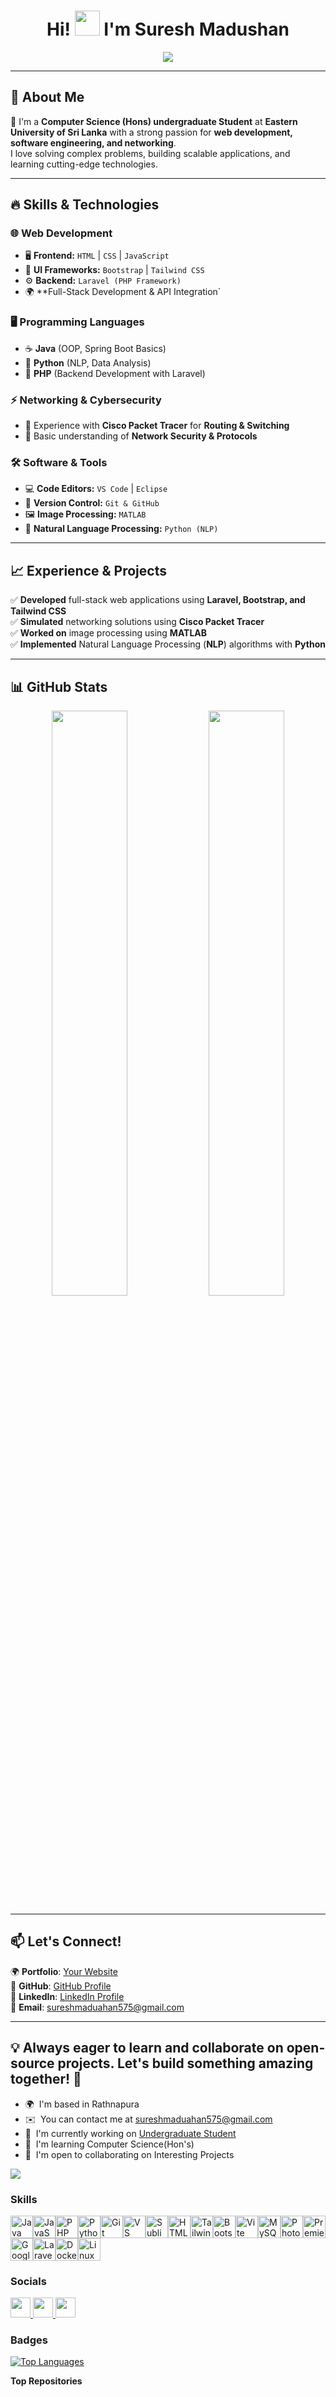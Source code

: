 <h1 align="center">
  Hi! <img src="https://user-images.githubusercontent.com/18350557/176309783-0785949b-9127-417c-8b55-ab5a4333674e.gif" width="40px"> I'm Suresh Madushan
</h1>

<p align="center">
  <img src="https://readme-typing-svg.demolab.com?font=Fira+Code&size=22&duration=2000&pause=1000&color=F75C7E&center=true&vCenter=true&width=500&lines=Web+Developer;Software+Engineer;Networking+Enthusiast;Open+Source+Contributor;Always+Learning+New+Technologies!" />
</p>

---

## 🚀 About Me  
👋 I'm a **Computer Science (Hons) undergraduate Student** at **Eastern University of Sri Lanka** with a strong passion for **web development, software engineering, and networking**.  
I love solving complex problems, building scalable applications, and learning cutting-edge technologies.

---

## 🔥 Skills & Technologies  

### 🌐 **Web Development**
- 🖥 **Frontend:** `HTML` | `CSS` | `JavaScript`
- 🎨 **UI Frameworks:** `Bootstrap` | `Tailwind CSS`
- ⚙ **Backend:** `Laravel (PHP Framework)`
- 🌍 **Full-Stack Development & API Integration`

### 🖥️ **Programming Languages**
- ☕ **Java** (OOP, Spring Boot Basics)
- 🐍 **Python** (NLP, Data Analysis)
- 🐘 **PHP** (Backend Development with Laravel)

### ⚡ **Networking & Cybersecurity**
- 🔌 Experience with **Cisco Packet Tracer** for **Routing & Switching**
- 🔐 Basic understanding of **Network Security & Protocols**

### 🛠 **Software & Tools**
- 💻 **Code Editors:** `VS Code` | `Eclipse`
- 🔧 **Version Control:** `Git & GitHub`
- 🖼 **Image Processing:** `MATLAB`
- 🤖 **Natural Language Processing:** `Python (NLP)`

---

## 📈 Experience & Projects  
✅ **Developed** full-stack web applications using **Laravel, Bootstrap, and Tailwind CSS**  
✅ **Simulated** networking solutions using **Cisco Packet Tracer**  
✅ **Worked on** image processing using **MATLAB**  
✅ **Implemented** Natural Language Processing (**NLP**) algorithms with **Python**  

---

## 📊 GitHub Stats  
<p align="center">
  <img src="https://github-readme-streak-stats.herokuapp.com/?user=yourusername&theme=radical&hide_border=true" width="49%" />
  <img src="https://github-readme-stats.vercel.app/api/top-langs/?username=yourusername&layout=compact&theme=radical&hide_border=true" width="49%" />
</p>

---

## 📫 Let's Connect!  
🌍 **Portfolio**: [Your Website](https://yourwebsite.com)  
📂 **GitHub**: [GitHub Profile](https://github.com/yourusername)  
💼 **LinkedIn**: [LinkedIn Profile](https://www.linkedin.com/in/yourprofile)  
📧 **Email**: [sureshmaduahan575@gmail.com](mailto:sureshmaduahan575@gmail.com)  

---

## 💡 Always eager to learn and collaborate on open-source projects. Let's build something amazing together! 🚀

* 🌍  I'm based in Rathnapura
* ✉️  You can contact me at [sureshmaduahan575@gmail.com](mailto:sureshmaduahan575@gmail.com)
* 🚀  I'm currently working on [Undergraduate Student](http://esn.ac.lk)
* 🧠  I'm learning Computer Science(Hon's)
* 🤝  I'm open to collaborating on Interesting Projects

<a href="https://www.github.com/LuukaSuresh" target="_blank" rel="noreferrer"><img
src="https://img.shields.io/github/followers/LuukaSuresh?logo=github&style=for-the-badge&color=0891b2&labelColor=1c1917" /></a>

### Skills


<p align="left">
<a href="https://www.oracle.com/java/" target="_blank" rel="noreferrer"><img src="https://raw.githubusercontent.com/danielcranney/readme-generator/main/public/icons/skills/java-colored.svg" width="36" height="36" alt="Java" /></a><a href="https://developer.mozilla.org/en-US/docs/Web/JavaScript" target="_blank" rel="noreferrer"><img src="https://raw.githubusercontent.com/danielcranney/readme-generator/main/public/icons/skills/javascript-colored.svg" width="36" height="36" alt="JavaScript" /></a><a href="https://www.php.net/" target="_blank" rel="noreferrer"><img src="https://raw.githubusercontent.com/danielcranney/readme-generator/main/public/icons/skills/php-colored.svg" width="36" height="36" alt="PHP" /></a><a href="https://www.python.org/" target="_blank" rel="noreferrer"><img src="https://raw.githubusercontent.com/danielcranney/readme-generator/main/public/icons/skills/python-colored.svg" width="36" height="36" alt="Python" /></a><a href="https://git-scm.com/" target="_blank" rel="noreferrer"><img src="https://raw.githubusercontent.com/danielcranney/readme-generator/main/public/icons/skills/git-colored.svg" width="36" height="36" alt="Git" /></a><a href="https://code.visualstudio.com/" target="_blank" rel="noreferrer"><img src="https://raw.githubusercontent.com/danielcranney/readme-generator/main/public/icons/skills/visualstudiocode.svg" width="36" height="36" alt="VS Code" /></a><a href="https://www.sublimetext.com/index2" target="_blank" rel="noreferrer"><img src="https://raw.githubusercontent.com/danielcranney/readme-generator/main/public/icons/skills/sublimetext.svg" width="36" height="36" alt="Sublime Text" /></a><a href="https://developer.mozilla.org/en-US/docs/Glossary/HTML5" target="_blank" rel="noreferrer"><img src="https://raw.githubusercontent.com/danielcranney/readme-generator/main/public/icons/skills/html5-colored.svg" width="36" height="36" alt="HTML5" /></a><a href="https://tailwindcss.com/" target="_blank" rel="noreferrer"><img src="https://raw.githubusercontent.com/danielcranney/readme-generator/main/public/icons/skills/tailwindcss-colored.svg" width="36" height="36" alt="TailwindCSS" /></a><a href="https://getbootstrap.com/" target="_blank" rel="noreferrer"><img src="https://raw.githubusercontent.com/danielcranney/readme-generator/main/public/icons/skills/bootstrap-colored.svg" width="36" height="36" alt="Bootstrap" /></a><a href="https://vitejs.dev/" target="_blank" rel="noreferrer"><img src="https://raw.githubusercontent.com/danielcranney/readme-generator/main/public/icons/skills/vite-colored.svg" width="36" height="36" alt="Vite" /></a><a href="https://www.mysql.com/" target="_blank" rel="noreferrer"><img src="https://raw.githubusercontent.com/danielcranney/readme-generator/main/public/icons/skills/mysql-colored.svg" width="36" height="36" alt="MySQL" /></a><a href="https://www.adobe.com/uk/products/photoshop.html" target="_blank" rel="noreferrer"><img src="https://raw.githubusercontent.com/danielcranney/readme-generator/main/public/icons/skills/photoshop-colored.svg" width="36" height="36" alt="Photoshop" /></a><a href="https://www.adobe.com/uk/products/premiere.html" target="_blank" rel="noreferrer"><img src="https://raw.githubusercontent.com/danielcranney/readme-generator/main/public/icons/skills/premierepro-colored.svg" width="36" height="36" alt="Premiere Pro" /></a><a href="https://cloud.google.com/" target="_blank" rel="noreferrer"><img src="https://raw.githubusercontent.com/danielcranney/readme-generator/main/public/icons/skills/googlecloud-colored.svg" width="36" height="36" alt="Google Cloud" /></a><a href="https://laravel.com/" target="_blank" rel="noreferrer"><img src="https://raw.githubusercontent.com/danielcranney/readme-generator/main/public/icons/skills/laravel-colored.svg" width="36" height="36" alt="Laravel" /></a><a href="https://www.docker.com/" target="_blank" rel="noreferrer"><img src="https://raw.githubusercontent.com/danielcranney/readme-generator/main/public/icons/skills/docker-colored.svg" width="36" height="36" alt="Docker" /></a><a href="https://www.linux.org" target="_blank" rel="noreferrer"><img src="https://raw.githubusercontent.com/danielcranney/readme-generator/main/public/icons/skills/linux-colored.svg" width="36" height="36" alt="Linux" /></a>
</p>


### Socials

<p align="left"> <a href="https://www.github.com/LuukaSuresh" target="_blank" rel="noreferrer"> <picture> <source media="(prefers-color-scheme: dark)" srcset="https://raw.githubusercontent.com/danielcranney/readme-generator/main/public/icons/socials/github-dark.svg" /> <source media="(prefers-color-scheme: light)" srcset="https://raw.githubusercontent.com/danielcranney/readme-generator/main/public/icons/socials/github.svg" /> <img src="https://raw.githubusercontent.com/danielcranney/readme-generator/main/public/icons/socials/github.svg" width="32" height="32" /> </picture> </a> <a href="https://www.linkedin.com/in/suresh-madushan-714389267" target="_blank" rel="noreferrer"> <picture> <source media="(prefers-color-scheme: dark)" srcset="https://raw.githubusercontent.com/danielcranney/readme-generator/main/public/icons/socials/linkedin-dark.svg" /> <source media="(prefers-color-scheme: light)" srcset="https://raw.githubusercontent.com/danielcranney/readme-generator/main/public/icons/socials/linkedin.svg" /> <img src="https://raw.githubusercontent.com/danielcranney/readme-generator/main/public/icons/socials/linkedin.svg" width="32" height="32" /> </picture> </a> <a href="https://www.youtube.com/@UCr0LJpyJHjOrzczA7w46abA" target="_blank" rel="noreferrer"> <picture> <source media="(prefers-color-scheme: dark)" srcset="https://raw.githubusercontent.com/danielcranney/readme-generator/main/public/icons/socials/youtube-dark.svg" /> <source media="(prefers-color-scheme: light)" srcset="https://raw.githubusercontent.com/danielcranney/readme-generator/main/public/icons/socials/youtube.svg" /> <img src="https://raw.githubusercontent.com/danielcranney/readme-generator/main/public/icons/socials/youtube.svg" width="32" height="32" /> </picture> </a></p>

### Badges

<a href="https://github.com/LuukaSuresh" align="left"><img src="https://github-readme-stats.vercel.app/api/top-langs/?username=LuukaSuresh&langs_count=10&title_color=0891b2&text_color=ffffff&icon_color=0891b2&bg_color=1c1917&hide_border=true&locale=en&custom_title=Top%20%Languages" alt="Top Languages" /></a>

<b>Top Repositories</b>

<div width="100%" align="center"></div><br /><br /><br /><br /><br /><br /><br />
